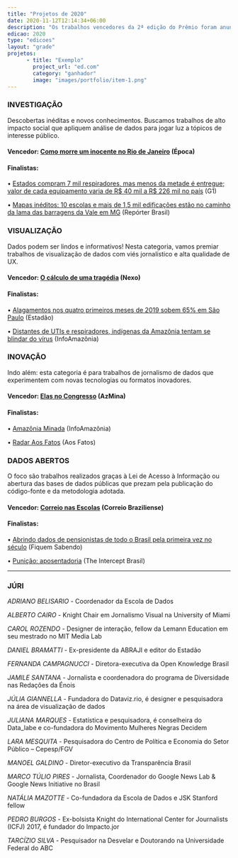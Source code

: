 ```yaml
---
title: "Projetos de 2020"
date: 2020-11-12T12:14:34+06:00
description: "Os trabalhos vencedores da 2ª edição do Prêmio foram anunciados no encerramento da V edição da Conferência Brasileira de Jornalismo de Dados e Métodos Digitais, o Coda.Br, no dia 7 de novembro de 2020."
edicao: 2020
type: "edicoes"
layout: "grade"
projetos:
      - title: "Exemplo"
        project_url: "ed.com"
        category: "ganhador"
        image: "images/portfolio/item-1.png"
---
```


### INVESTIGAÇÃO

Descobertas inéditas e novos conhecimentos. Buscamos trabalhos de alto impacto social que apliquem análise de dados para jogar luz a tópicos de interesse público.

#### **Vencedor:** [Como morre um inocente no Rio de Janeiro](https://epoca.globo.com/rio/como-morre-um-inocente-no-rio-de-janeiro-1-24208427) (Época)

#### **Finalistas:**

• [Estados compram 7 mil respiradores, mas menos da metade é entregue; valor de cada equipamento varia de R$ 40 mil a R$ 226 mil no país](https://g1.globo.com/bemestar/coronavirus/noticia/2020/06/26/estados-compram-7-mil-respiradores-mas-menos-da-metade-e-entregue-valor-de-cada-equipamento-varia-de-r-40-mil-a-r-226-mil-no-pais.ghtml) (G1)

• [Mapas inéditos: 10 escolas e mais de 1,5 mil edificações estão no caminho da lama das barragens da Vale em MG](https://reporterbrasil.org.br/2020/07/mapas-ineditos-10-escolas-e-mais-de-15-mil-predios-publicos-estao-no-caminho-da-lama-das-barragens-da-vale-em-mg/) (Repórter Brasil)

### VISUALIZAÇÃO

Dados podem ser lindos e informativos! Nesta categoria, vamos premiar trabalhos de visualização de dados com viés jornalístico e alta qualidade de UX.

#### **Vencedor:** [O cálculo de uma tragédia](https://www.nexojornal.com.br/especial/2020/08/08/100-mil-mortes-no-Brasil-o-c%C3%A1lculo-de-uma-trag%C3%A9dia) (Nexo)

#### **Finalistas:**

• [Alagamentos nos quatro primeiros meses de 2019 sobem 65% em São Paulo](https://arte.estadao.com.br/sao-paulo/10-anos-de-chuvas/#:~:text=No%20per%C3%ADodo%20mais%20chuvoso%20do,compilado%20tamb%C3%A9m%20mostra%20esse%20aumento) (Estadão)

• [Distantes de UTIs e respiradores, indígenas da Amazônia tentam se blindar do vírus](https://infoamazonia.org/pt/2020/05/distantes-de-utis-e-respiradores-indigenas-da-amazonia-tentam-se-blindar-do-virus/#!/story=post-51141) (InfoAmazônia)

### INOVAÇÃO

Indo além: esta categoria é para trabalhos de jornalismo de dados que experimentem com novas tecnologias ou formatos inovadores.

#### **Vencedor:** [Elas no Congresso](https://www.elasnocongresso.com.br/) (AzMina)

#### **Finalistas:**

• [Amazônia Minada](https://infoamazonia.org/pt/maps/amazoniaminada/) (InfoAmazônia)

• [Radar Aos Fatos](https://www.aosfatos.org/radar/#!/) (Aos Fatos)

### DADOS ABERTOS

O foco são trabalhos realizados graças à Lei de Acesso à Informação ou abertura das bases de dados públicas que prezam pela publicação do código-fonte e da metodologia adotada.

#### **Vencedor:** [Correio nas Escolas](https://correionasescolas.correiobraziliense.com.br/) (Correio Braziliense)

#### **Finalistas:**

• [Abrindo dados de pensionistas de todo o Brasil pela primeira vez no século](https://fiquemsabendo.substack.com/p/aps-denncia-da-fiquem-sabendo-governo-17d) (Fiquem Sabendo)

• [Punição: aposentadoria](https://theintercept.com/2019/09/29/juizes-desembargadores-venda-sentencas/) (The Intercept Brasil)

---

### JÚRI
*ADRIANO BELISARIO* - Coordenador da Escola de Dados

*ALBERTO CAIRO* - Knight Chair em Jornalismo Visual na University of Miami

*CAROL ROZENDO* - Designer de interação, fellow da Lemann Education em seu mestrado no MIT Media Lab

*DANIEL BRAMATTI* - Ex-presidente da ABRAJI e editor do Estadão

*FERNANDA CAMPAGNUCCI* - Diretora-executiva da Open Knowledge Brasil

*JAMILE SANTANA* - Jornalista e coordenadora do programa de Diversidade nas Redações da Énois

*JÚLIA GIANNELLA* - Fundadora do Dataviz.rio, é designer e pesquisadora na área de visualização de dados

*JULIANA MARQUES* - Estatística e pesquisadora, é conselheira do Data\_labe e co-fundadora do Movimento Mulheres Negras Decidem

*LARA MESQUITA* - Pesquisadora do Centro de Política e Economia do Setor Público – Cepesp/FGV

*MANOEL GALDINO* - Diretor-executivo da Transparência Brasil

*MARCO TÚLIO PIRES* - Jornalista, Coordenador do Google News Lab & Google News Initiative no Brasil

*NATÁLIA MAZOTTE* - Co-fundadora da Escola de Dados e JSK Stanford fellow

*PEDRO BURGOS* - Ex-bolsista Knight do International Center for Journalists (ICFJ) 2017, é fundador do Impacto.jor

*TARCÍZIO SILVA* - Pesquisador na Desvelar e Doutorando na Universidade Federal do ABC
